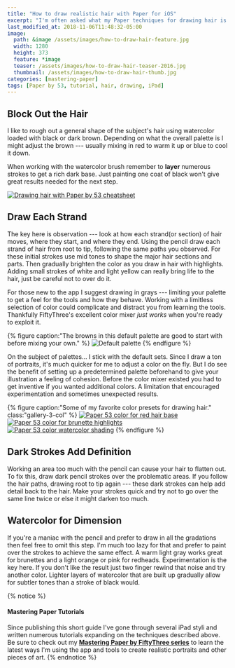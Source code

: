```yaml
---
title: "How to draw realistic hair with Paper for iOS"
excerpt: "I'm often asked what my Paper techniques for drawing hair is. Learn what they are in this short tutorial."
last_modified_at: 2018-11-06T11:48:32-05:00
image: 
  path: &image /assets/images/how-to-draw-hair-feature.jpg
  width: 1280
  height: 373
  feature: *image
  teaser: /assets/images/how-to-draw-hair-teaser-2016.jpg
  thumbnail: /assets/images/how-to-draw-hair-thumb.jpg
categories: [mastering-paper]
tags: [Paper by 53, tutorial, hair, drawing, iPad]
---
```


## Block Out the Hair

I like to rough out a general shape of the subject's hair using watercolor loaded with black or dark brown. Depending on what the overall palette is I might adjust the brown --- usually mixing in red to warm it up or blue to cool it down.

When working with the watercolor brush remember to **layer** numerous strokes to get a rich dark base. Just painting one coat of black won't give great results needed for the next step.

[![Drawing hair with Paper by 53 cheatsheet](/assets/images/drawing-hair-paper-53-cheatsheet-600.jpg)](/assets/images/drawing-hair-paper-53-cheatsheet-lg.jpg)

## Draw Each Strand

The key here is observation --- look at how each strand(or section) of hair moves, where they start, and where they end. Using the pencil draw each strand of hair from root to tip, following the same paths you observed. For these initial strokes use mid tones to shape the major hair sections and parts. Then gradually brighten the color as you draw in hair with highlights. Adding small strokes of white and light yellow can really bring life to the hair, just be careful not to over do it.

For those new to the app I suggest drawing in grays --- limiting your palette to get a feel for the tools and how they behave. Working with a limitless selection of color could complicate and distract you from learning the tools. Thankfully FiftyThree's excellent color mixer *just works* when you're ready to exploit it.

{% figure caption:"The browns in this default palette are good to start with before mixing your own." %}
![Default palette](/assets/images/paper-default-hair-palette-600.jpg)
{% endfigure %}

On the subject of palettes... I stick with the default sets. Since I draw a ton of portraits, it's much quicker for me to adjust a color on the fly. But I do see the benefit of setting up a predetermined palette beforehand to give your illustration a feeling of cohesion. Before the color mixer existed you had to get inventive if you wanted additional colors. A limitation that encouraged experimentation and sometimes unexpected results.

{% figure caption:"Some of my favorite color presets for drawing hair." class:"gallery-3-col" %}
[![Paper 53 color for red hair base](/assets/images/paper-53-color-redheads-200.jpg)](/assets/images/paper-53-color-redheads-lg.jpg)
[![Paper 53 color for brunette highlights](/assets/images/paper-53-color-brunettes-highlight-200.jpg)](/assets/images/paper-53-color-brunettes-highlight-lg.jpg)
[![Paper 53 color watercolor shading](/assets/images/paper-53-color-watercolor-shading-200.jpg)](/assets/images/paper-53-color-watercolor-shading-lg.jpg)
{% endfigure %}

## Dark Strokes Add Definition

Working an area too much with the pencil can cause your hair to flatten out. To fix this, draw dark pencil strokes over the problematic areas. If you follow the hair paths, drawing root to tip again --- these dark strokes can help add detail back to the hair. Make your strokes quick and try not to go over the same line twice or else it might darken too much.

## Watercolor for Dimension

If you're a maniac with the pencil and prefer to draw in all the gradations then feel free to omit this step. I'm much too lazy for that and prefer to paint over the strokes to achieve the same effect. A warm light gray works great for brunettes and a light orange or pink for redheads. Experimentation is the key here. If you don't like the result just two finger rewind that noise and try another color. Lighter layers of watercolor that are built up gradually allow for subtler tones than a stroke of black would.

{% notice %}
#### Mastering Paper Tutorials

Since publishing this short guide I've gone through several iPad styli and written numerous tutorials expanding on the techniques described above. Be sure to check out my [**Mastering Paper by FiftyThree series**](/mastering-paper/) to learn the latest ways I'm using the app and tools to create realistic portraits and other pieces of art. 
{% endnotice %}
